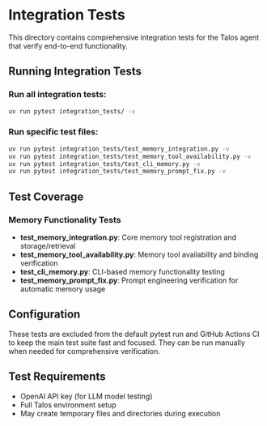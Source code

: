 # Integration Tests

This directory contains comprehensive integration tests for the Talos agent that verify end-to-end functionality.

## Running Integration Tests

### Run all integration tests:
```bash
uv run pytest integration_tests/ -v
```

### Run specific test files:
```bash
uv run pytest integration_tests/test_memory_integration.py -v
uv run pytest integration_tests/test_memory_tool_availability.py -v
uv run pytest integration_tests/test_cli_memory.py -v
uv run pytest integration_tests/test_memory_prompt_fix.py -v
```

## Test Coverage

### Memory Functionality Tests
- **test_memory_integration.py**: Core memory tool registration and storage/retrieval
- **test_memory_tool_availability.py**: Memory tool availability and binding verification
- **test_cli_memory.py**: CLI-based memory functionality testing
- **test_memory_prompt_fix.py**: Prompt engineering verification for automatic memory usage

## Configuration

These tests are excluded from the default pytest run and GitHub Actions CI to keep the main test suite fast and focused. They can be run manually when needed for comprehensive verification.

## Test Requirements

- OpenAI API key (for LLM model testing)
- Full Talos environment setup
- May create temporary files and directories during execution
